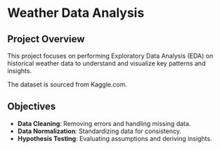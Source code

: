
# Weather Data Analysis

## Project Overview
This project focuses on performing Exploratory Data Analysis (EDA) on historical weather data to understand and visualize key patterns and insights.

The dataset is sourced from Kaggle.com.

## Objectives
- **Data Cleaning**: Removing errors and handling missing data.
- **Data Normalization**: Standardizing data for consistency.
- **Hypothesis Testing**: Evaluating assumptions and deriving insights.
